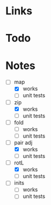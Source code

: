 # Links
# Todo
# Notes

* [ ] map
    * [x] works
    * [ ] unit tests
* [ ] zip
    * [x] works
    * [ ] unit tests
* [ ] fold
    * [ ] works
    * [ ] unit tests
* [ ] pair adj
    * [x] works
    * [ ] unit tests
* [ ] rotL
    * [x] works
    * [ ] unit tests
* [ ] inits
    * [ ] works
    * [ ] unit tests
